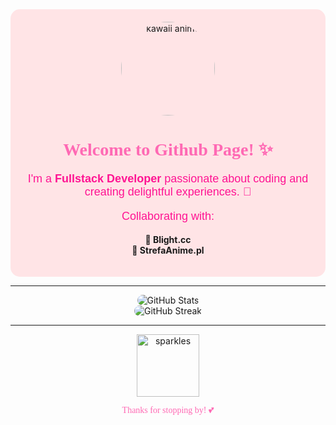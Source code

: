<div align="center" style="background-color: #ffe4e6; padding: 20px; border-radius: 15px;">
  <img src="[https://media.giphy.com/media/L0Ht6g5VxCt4oY9H6v/giphy.gif](https://media1.tenor.com/m/9X1bdbB1N4AAAAAC/kawaii-anime-girl.gif)" alt="kawaii anime" width="150" style="border-radius: 50%;">
  
  <h1 style="font-family: 'Comic Sans MS', cursive; color: #ff69b4;">Welcome to Github Page! ✨</h1>
  
  <p style="font-size: 18px; color: #ff1493; font-family: 'Arial', sans-serif;">
    I'm a <b>Fullstack Developer</b> passionate about coding and creating delightful experiences. 🌸
  </p>

  <p style="font-size: 18px; color: #ff1493; font-family: 'Arial', sans-serif;">
    Collaborating with:
  </p>
  <ul style="list-style: none; padding: 0;">
    <li><b>🌟 Blight.cc</b></li>
    <li><b>🌸 StrefaAnime.pl</b></li>
  </ul>
</div>

---

<div align="center">
  <img src="https://github-readme-stats.vercel.app/api?username=yourusername&show_icons=true&theme=tokyonight&hide_border=true" alt="GitHub Stats" style="border-radius: 10px;">
  <br>
  <img src="https://streak-stats.demolab.com?user=yourusername&theme=tokyonight&hide_border=true" alt="GitHub Streak" style="border-radius: 10px;">
</div>

---

<div align="center">
  <img src="[https://media.giphy.com/media/3o6Zt481isNVuQI1l6/giphy.gif](https://media1.tenor.com/m/1l2EEiHNrj8AAAAd/alymew-alymew-upset.gif)" alt="sparkles" width="100">
  <p style="font-family: 'Comic Sans MS', cursive; color: #ff69b4;">Thanks for stopping by! 💕</p>
</div>
